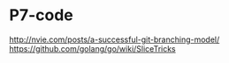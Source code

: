 # P7-code
http://nvie.com/posts/a-successful-git-branching-model/
https://github.com/golang/go/wiki/SliceTricks
